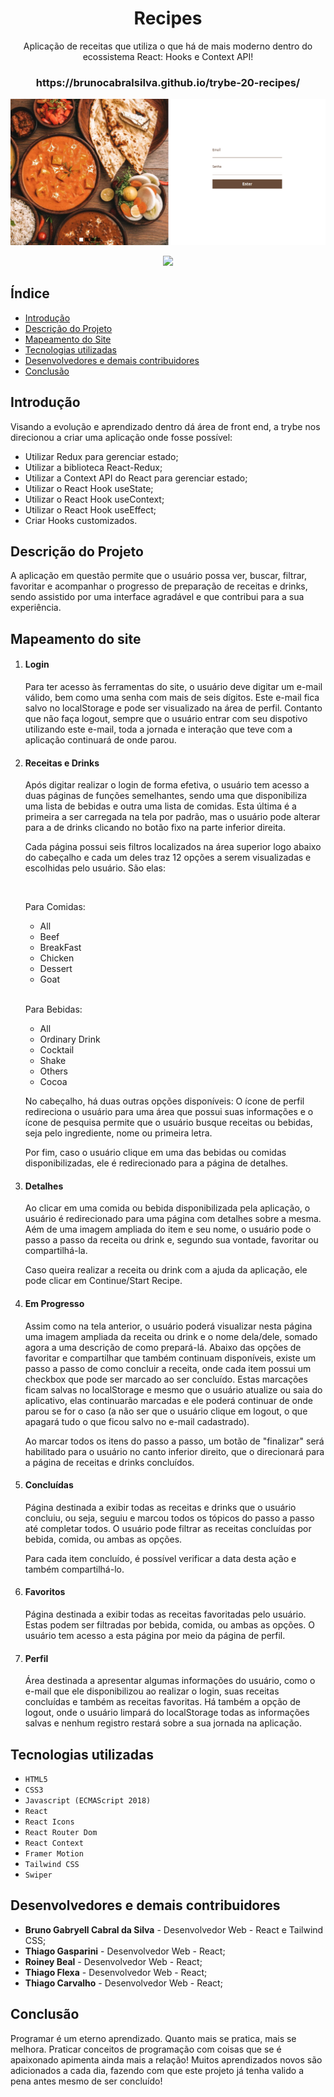 <h1 align="center">Recipes</h1>

<p align="center">
Aplicação de receitas que utiliza o que há de mais moderno dentro do ecossistema React: Hooks e Context API!
</p>

<h3 align="center">https://brunocabralsilva.github.io/trybe-20-recipes/</h3>

![Tela Inicial da Aplicação](src/images/Login.png)

<p align="center">
<img src="http://img.shields.io/static/v1?label=STATUS&message=EM%20DESENVOLVIMENTO&color=GREEN&style=for-the-badge"/>
</p>

<h2> Índice</h2>

* [Introdução](#intro)
* [Descrição do Projeto](#descrição-do-projeto)
* [Mapeamento do Site](#mapeamento)
* [Tecnologias utilizadas](#tecnologias-utilizadas)
* [Desenvolvedores e demais contribuidores](#pessoas-envolvidas)
* [Conclusão](#conclusão)

<h2 id="intro">Introdução</h2>

<p>Visando a evolução e aprendizado dentro dá área de front end, a trybe nos direcionou a criar uma aplicação onde fosse possível:</p>
<ul>
  <li>Utilizar Redux para gerenciar estado;</li>
  <li>Utilizar a biblioteca React-Redux;</li>
  <li>Utilizar a Context API do React para gerenciar estado;</li>
  <li>Utilizar o React Hook useState;</li>
  <li>Utilizar o React Hook useContext;</li>
  <li>Utilizar o React Hook useEffect;</li>
  <li>Criar Hooks customizados.</li>
</ul>

<h2 id="descrição-do-projeto">Descrição do Projeto</h2>

<p>
  A aplicação em questão permite que o usuário possa ver, buscar, filtrar, favoritar e acompanhar o progresso de preparação de receitas e drinks, sendo assistido por uma interface agradável e que contribui para a sua experiência.
</p>

<h2 id="mapeamento">Mapeamento do site </h2>

<ol>
<li><h4>Login</h4></li> 

<p>
  Para ter acesso às ferramentas do site, o usuário deve digitar um e-mail válido, bem como uma senha com mais de seis dígitos. Este e-mail fica salvo no localStorage e pode ser visualizado na área de perfil. Contanto que não faça logout, sempre que o usuário entrar com seu dispotivo utilizando este e-mail, toda a jornada e interação que teve com a aplicação continuará de onde parou.
</p>

<li><h4>Receitas e Drinks</h4></li> 
<p>
  Após digitar realizar o login de forma efetiva, o usuário tem acesso a duas páginas de funções semelhantes, sendo uma que disponibiliza uma lista de bebidas e outra uma lista de comidas. Esta última é a primeira a ser carregada na tela por padrão, mas o usuário pode alterar para a de drinks clicando no botão fixo na parte inferior direita.
</p>
<p>
  Cada página possui seis filtros localizados na área superior logo abaixo do cabeçalho e cada um deles traz 12 opções a serem visualizadas e escolhidas pelo usuário. São elas:
</p>
  <br>
  <p>Para Comidas:</p>
  <ul>
    <li>All</li>
    <li>Beef</li>
    <li>BreakFast</li>
    <li>Chicken</li>
    <li>Dessert</li>
    <li>Goat</li>
  </ul>
  <br>
  <p>Para Bebidas:</p>
  <ul>
    <li>All</li>
    <li>Ordinary Drink</li>
    <li>Cocktail</li>
    <li>Shake</li>
    <li>Others</li>
    <li>Cocoa</li>
  </ul>
<p>
  No cabeçalho, há duas outras opções disponíveis: O ícone de perfil redireciona o usuário para uma área que possui suas informações e o ícone de pesquisa permite que o usuário busque receitas ou bebidas, seja pelo ingrediente, nome ou primeira letra.
</p>
<p>
  Por fim, caso o usuário clique em uma das bebidas ou comidas disponibilizadas, ele é redirecionado para a página de detalhes.
</p>

<li><h4>Detalhes</h4></li>
<p>
  Ao clicar em uma comida ou bebida disponibilizada pela aplicação, o usuário é redirecionado para uma página com detalhes sobre a mesma. Aém de uma imagem ampliada do item e seu nome, o usuário pode o passo a passo da receita ou drink e, segundo sua vontade, favoritar ou compartilhá-la.
<p>
<p>
  Caso queira realizar a receita ou drink com a ajuda da aplicação, ele pode clicar em Continue/Start Recipe.
</p>
<li><h4>Em Progresso</h4></li>
<p>
  Assim como na tela anterior, o usuário poderá visualizar nesta página uma imagem ampliada da receita ou drink e o nome dela/dele, somado agora a uma descrição de como prepará-lá. Abaixo das opções de favoritar e compartilhar que também continuam disponíveis, existe um passo a passo de como concluir a receita, onde cada item possui um checkbox que pode ser marcado ao ser concluído. Estas marcações ficam salvas no localStorage e mesmo que o usuário atualize ou saia do aplicativo, elas continuarão marcadas e ele poderá continuar de onde parou se for o caso (a não ser que o usuário clique em logout, o que apagará tudo o que ficou salvo no e-mail cadastrado).
</p>
<p>
 Ao marcar todos os itens do passo a passo, um botão de "finalizar" será habilitado para o usuário no canto inferior direito, que o direcionará para a página de receitas e drinks concluídos.
</p>

<li><h4>Concluídas</h4></li>
<p>
  Página destinada a exibir todas as receitas e drinks que o usuário concluiu, ou seja, seguiu e marcou todos os tópicos do passo a passo até completar todos. O usuário pode filtrar as receitas concluídas por bebida, comida, ou ambas as opções.
</p>
<p>
  Para cada item concluído, é possível verificar a data desta ação e também compartilhá-lo.
</p>

<li><h4>Favoritos</h4></li>
<p>
  Página destinada a exibir todas as receitas favoritadas pelo usuário. Estas podem ser filtradas por bebida, comida, ou ambas as opções. O usuário tem acesso a esta página por meio da página de perfil.
</p>

<li><h4>Perfil</h4></li>
<p>
  Área destinada a apresentar algumas informações do usuário, como o e-mail que ele disponibilizou ao realizar o login, suas receitas concluídas e também as receitas favoritas. Há também a opção de logout, onde o usuário limpará do localStorage todas as informações salvas e nenhum registro restará sobre a sua jornada na aplicação.
</p>

</ol>

<h2 id="tecnologias-utilizadas">Tecnologias utilizadas</h2>

* `HTML5`
* `CSS3`
* `Javascript (ECMAScript 2018)`
* `React`
* `React Icons`
* `React Router Dom`
* `React Context`
* `Framer Motion`
* `Tailwind CSS`
* `Swiper`

<h2 id="pessoas-envolvidas">Desenvolvedores e demais contribuidores</h2>

* <strong>Bruno Gabryell Cabral da Silva</strong> - Desenvolvedor Web - React e Tailwind CSS;
* <strong>Thiago Gasparini</strong> - Desenvolvedor Web - React;
* <strong>Roiney Beal</strong> - Desenvolvedor Web - React;
* <strong>Thiago Flexa</strong> - Desenvolvedor Web - React;
* <strong>Thiago Carvalho</strong> - Desenvolvedor Web - React;

<h2 id="conclusão">Conclusão</h2>

<p>Programar é um eterno aprendizado. Quanto mais se pratica, mais se melhora. Praticar conceitos de programação com coisas que se é apaixonado apimenta ainda mais a relação! Muitos aprendizados novos são adicionados a cada dia, fazendo com que este projeto já tenha valido a pena antes mesmo de ser concluído!</p>
